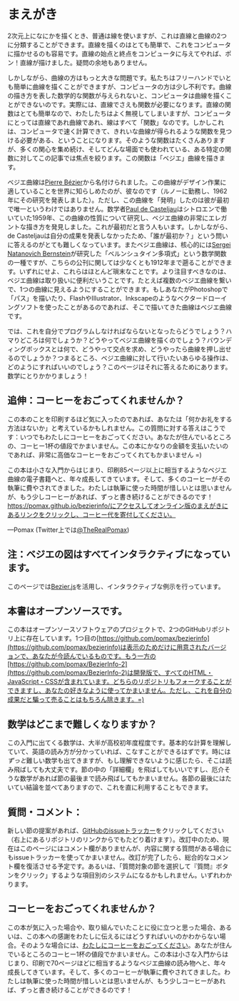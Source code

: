 # まえがき

2次元上になにかを描くとき、普通は線を使いますが、これは直線と曲線の2つに分類することができます。直線を描くのはとても簡単で、これをコンピュータに描かせるのも容易です。直線の始点と終点をコンピュータに与えてやれば、ポン！直線が描けました。疑問の余地もありません。

しかしながら、曲線の方はもっと大きな問題です。私たちはフリーハンドでいとも簡単に曲線を描くことができますが、コンピュータの方は少し不利です。曲線の描き方を表した数学的な関数が与えられないと、コンピュータは曲線を描くことができないのです。実際には、直線でさえも関数が必要になります。直線の関数はとても簡単なので、わたしたちはよく無視してしまいますが、コンピュータにとっては直線であれ曲線であれ、線はすべて「関数」なのです。しかしこれは、コンピュータで速く計算できて、きれいな曲線が得られるような関数を見つける必要がある、ということになります。そのような関数はたくさんありますが、多くの関心を集め続け、そしてどんな場面でも使われている、ある特定の関数に対してこの記事では焦点を絞ります。この関数は「ベジエ」曲線を描きます。

ベジエ曲線は[Pierre Bézier](https://ja.wikipedia.org/wiki/ピエール・ベジェ)から名付けられました。この曲線がデザイン作業に適していることを世界に知らしめたのが、彼なのです（ルノーに勤務し、1962年にその研究を発表しました）。ただし、この曲線を「発明」したのは彼が最初で唯一というわけではありません。数学者[Paul de Casteljau](https://en.wikipedia.org/wiki/Paul_de_Casteljau)はシトロエンで働いていた1959年、この曲線の性質について研究し、ベジエ曲線の非常にエレガントな描き方を発見しました。これが最初だと言う人もいます。しかしながら、de Casteljauは自分の成果を発表しなかったため、「誰が最初か？」という問いに答えるのがとても難しくなっています。またベジエ曲線は、核心的には[Sergei Natanovich Bernstein](https://ja.wikipedia.org/wiki/セルゲイ・ベルンシュテイン)が研究した「ベルンシュタイン多項式」という数学関数の一種ですが、こちらの公刊に関しては少なくとも1912年まで遡ることができます。いずれにせよ、これらはほとんど瑣末なことです。より注目すべきなのは、ベジエ曲線は取り扱いに便利だいうことです。たとえば複数のベジエ曲線を繋いで、1つの曲線に見えるようにすることができます。もしあなたがPhotoshopで「パス」を描いたり、FlashやIllustrator、Inkscapeのようなベクタードローイングソフトを使ったことがあるのであれば、そこで描いてきた曲線はベジエ曲線です。

では、これを自分でプログラムしなければならないとなったらどうでしょう？ハマりどころは何でしょうか？どうやってベジエ曲線を描くのでしょう？バウンディングボックスとは何で、どうやって交点を求め、どうやったら曲線を押し出せるのでしょうか？つまるところ、ベジエ曲線に対して行いたいあらゆる操作は、どのようにすればいいのでしょう？このページはそれに答えるためにあります。数学にとりかかりましょう！

<div class="print">

## 追伸：コーヒーをおごってくれませんか？

この本のことを印刷するほど気に入ったのであれば、あなたは「何かお礼をする方法はないか」と考えているかもしれません。この質問に対する答えはこうです：いつでもわたしにコーヒーをおごってください。あなたが住んでいるところの、コーヒー1杯の値段でかまいません。この本にかなりの金額を支払いたいのであれば、非常に高価なコーヒーをおごってくれてもかまいません =)

この本は小さな入門からはじまり、印刷85ページ以上に相当するようなベジエ曲線の電子書籍へと、年々成長してきています。そして、多くのコーヒーがその執筆に費やされてきました。わたしは執筆に使った時間が惜しいとは思いませんが、もう少しコーヒーがあれば、ずっと書き続けることができるのです！https://pomax.github.io/bezierinfo/にアクセスしてオンライン版のまえがきにあるリンクをクリックし、コーヒー代を寄付してください。

</div>

—Pomax (Twitter上では[@TheRealPomax](https://twitter.com/TheRealPomax))

<div class="note">

## 注：ベジエの図はすべてインタラクティブになっています。

このページでは[Bezier.js](https://pomax.github.io/bezierjs/)を活用し、インタラクティブな例示を行っています。

<!-- The following is no longer true
また、[MathJax](https://mathjax.org)というすばらしいライブラリによって、（LaTeX式の）「本物」の数学組版を行っています。このページはWebpackを使い、Reactアプリケーションとしてオフラインで生成されていますが、このために「ソースを表示」オプションを追加することがかなり難しくなってしまいました。これをどうやって追加すべきかは今もまだ考え中ですが、かといって、数年ぶりとなる今回の更新を延期したくはありませんでした。
-->

## 本書はオープンソースです。

この本はオープンソースソフトウェアのプロジェクトで、2つのGitHubリポジトリ上に存在しています。1つ目の[https://github.com/pomax/bezierinfo](https://github.com/pomax/bezierinfo)は表示のためだけに用意されたバージョンで、あなたが今読んでいるものです。もう一方の[https://github.com/pomax/BezierInfo-2](https://github.com/pomax/BezierInfo-2)は開発版で、すべてのHTML・JavaScript・CSSが含まれています。どちらのリポジトリもフォークすることができますし、あなたの好きなように使ってかまいません。ただし、これを自分の成果だと騙って売ることはもちろん除きます。=)

## 数学はどこまで難しくなりますか？

この入門に出てくる数学は、大半が高校初年度程度です。基本的な計算を理解していて、英語の読み方が分かっていれば、こなすことができるはずです。時には*ずっと*難しい数学も出てきますが、もし理解できないように感じたら、そこは読み飛ばしても大丈夫です。節の中の「詳細欄」を飛ばしてもいいですし、厄介そうな数学があれば節の最後まで読み飛ばしてもかまいません。各節の最後にはたいてい結論を並べてありますので、これを直に利用することもできます。

## 質問・コメント：

新しい節の提案があれば、[GitHubのissueトラッカー](https://github.com/pomax/BezierInfo-2/issues)をクリックしてください（右上にあるリポジトリのリンクからでもたどり着けます）。改訂中のため、現在はこのページにはコメント欄がありませんが、内容に関する質問がある場合にもissueトラッカーを使ってかまいません。改訂が完了したら、総合的なコメント欄を復活させる予定です。あるいは、「質問対象の節を選択して『質問』ボタンをクリック」するような項目別のシステムになるかもしれません。いずれわかります。

## コーヒーをおごってくれませんか？

この本が気に入った場合や、取り組んでいたことに役に立つと思った場合、あるいは、この本への感謝をわたしに伝えるにはどうすればいいのかわからない場合。そのような場合には、[わたしにコーヒーをおごってください](https://www.paypal.com/donate/?cmd=_s-xclick&hosted_button_id=3BNHGHZAS3DP6&locale.x=en_CA)。あなたが住んでいるところのコーヒー1杯の値段でかまいません。この本は小さな入門からはじまり、印刷で70ページほどに相当するようなベジエ曲線の読み物へと、年々成長してきています。そして、多くのコーヒーが執筆に費やされてきました。わたしは執筆に使った時間が惜しいとは思いませんが、もう少しコーヒーがあれば、ずっと書き続けることができるのです！

</div>
